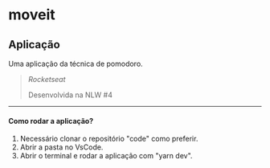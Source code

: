# moveit

<h2>Aplicação</h2>
<p>Uma aplicação da técnica de pomodoro.</p>
<blockquote>
  <cite>Rocketseat</cite>
  <p>Desenvolvida na NLW #4</p>
</blockquote>

---

<h4>Como rodar a aplicação?</h4>
<ol>
  <li>Necessário clonar o repositório "code" como preferir.</li>
  <li>Abrir a pasta no VsCode.</li>
  <li>Abrir o terminal e rodar a aplicação com "yarn dev".</li>
</ol>
